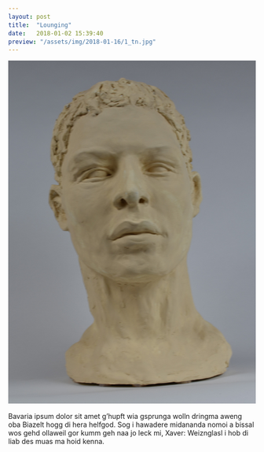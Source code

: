 ```yaml
---
layout: post
title:  "Lounging"
date:   2018-01-02 15:39:40
preview: "/assets/img/2018-01-16/1_tn.jpg"
---
```


![Picture 1](/assets/img/2018-01-16/1.jpg)

Bavaria ipsum dolor sit amet g’hupft wia gsprunga wolln dringma aweng oba Biazelt hogg di hera helfgod. Sog i hawadere midananda nomoi a bissal wos gehd ollaweil gor kumm geh naa jo leck mi, Xaver: Weiznglasl i hob di liab des muas ma hoid kenna.
